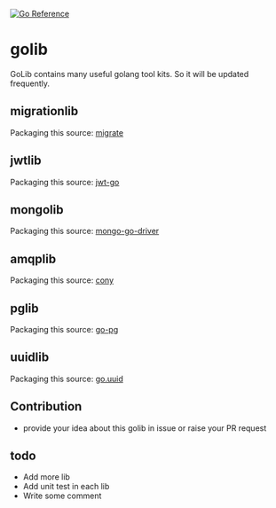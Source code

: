 [![Go Reference](https://pkg.go.dev/badge/github.com/KennyChenFight/golib.svg)](https://pkg.go.dev/github.com/KennyChenFight/golib)

# golib
GoLib contains many useful golang tool kits. So it will be updated frequently.

## migrationlib
Packaging this source: [migrate](https://github.com/golang-migrate/migrate)

## jwtlib
Packaging this source: [jwt-go](https://github.com/dgrijalva/jwt-go)

## mongolib
Packaging this source: [mongo-go-driver](https://github.com/mongodb/mongo-go-driver)

## amqplib
Packaging this source: [cony](https://github.com/assembla/cony)

## pglib
Packaging this source: [go-pg](https://github.com/go-pg/pg)

## uuidlib
Packaging this source: [go.uuid](https://github.com/satori/go.uuid)

## Contribution
+ provide your idea about this golib in issue or raise your PR request

## todo
* Add more lib
* Add unit test in each lib
* Write some comment